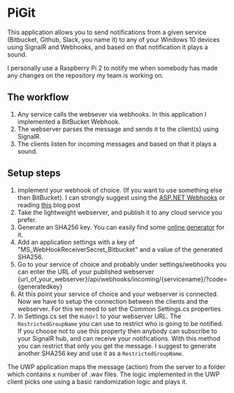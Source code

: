 # PiGit

This application allows you to send notifications from a 
given service (Bitbucket, Github, Slack, you name it) to any
of your Windows 10 devices using SignalR and Webhooks, 
and based on that notification it plays a sound.

I personally use a Raspberry Pi 2 to notify me when somebody has made any changes
on the repository my team is working on.

## The workflow

1. Any service calls the websever via webhooks. In this application
I implemented a BitBucket Webhook.
2. The webserver parses the message and sends it to the client(s) using SignalR.
3. The clients listen for incoming messages and based on that it plays a sound.

## Setup steps

1. Implement your webhook of choice. 
(If you want to use something else then BitBucket). 
I can strongly suggest using the [ASP.NET Webhooks](https://github.com/aspnet/WebHooks) or reading [this](http://www.hanselman.com/blog/IntroducingASPNETWebHooksReceiversWebHooksMadeEasy.aspx) blog post
2. Take the lightweight webserver, and publish it to any cloud service you prefer.
3. Generate an SHA256 key. You can easily find some [online generator](http://www.xorbin.com/tools/sha256-hash-calculator) for it.
4. Add an application settings with a key of "MS_WebHookReceiverSecret_Bitbucket" and a value of the generated SHA256.
5. Go to your service of choice and probably under settings/webhooks you can enter the URL of your published webserver {url_of_your_webserver}/api/webhooks/incoming/{servicename}/?code={generatedkey}
6. At this point your service of choice and your webserver is connected. Now we have to setup the connection between the clients and the webserver. For this we need to set the Common Settings.cs properties
7. In Settings.cs set the `HubUrl` to your webserver URL. The `RestrictedGroupName` you can use to restrict who is going to be notified. If you choose not to use this property then anybody can subscribe to your SignalR hub, and can receive your notifications.
With this method you can restrict that only you get the message. I suggest to generate another SHA256 key and use it as a `RestrictedGroupName`.

The UWP application maps the message (action) from the server to a folder which contains x number of .wav files. The logic implemented in the UWP client picks one using a basic randomization logic and plays it.